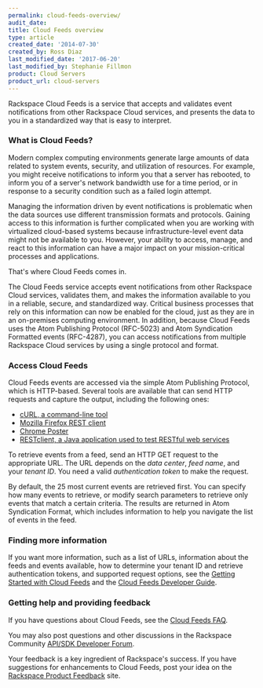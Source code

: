 ```yaml
---
permalink: cloud-feeds-overview/
audit_date:
title: Cloud Feeds overview
type: article
created_date: '2014-07-30'
created_by: Ross Diaz
last_modified_date: '2017-06-20'
last_modified_by: Stephanie Fillmon
product: Cloud Servers
product_url: cloud-servers
---
```


Rackspace Cloud Feeds is a service that accepts and validates event
notifications from other Rackspace Cloud services, and presents the data
to you in a standardized way that is easy to interpret.

### What is Cloud Feeds?

Modern complex computing environments generate large amounts of data
related to system events, security, and utilization of resources. For
example, you might receive notifications to inform you that a server has
rebooted, to inform you of a server's network bandwidth use for a time
period, or in response to a security condition such as a failed login
attempt.

Managing the information driven by event notifications is problematic
when the data sources use different transmission formats and protocols.
Gaining access to this information is further complicated when you are
working with virtualized cloud-based systems because
infrastructure-level event data might not be available to you. However,
your ability to access, manage, and react to this information can have a
major impact on your mission-critical processes and applications.

That's where Cloud Feeds comes in.

The Cloud Feeds service accepts event notifications from other Rackspace
Cloud services, validates them, and makes the information available to
you in a reliable, secure, and standardized way. Critical business
processes that rely on this information can now be enabled for the
cloud, just as they are in an on-premises computing environment. In
addition, because Cloud Feeds uses the Atom Publishing Protocol
(RFC-5023) and Atom Syndication Formatted events (RFC-4287), you can
access notifications from multiple Rackspace Cloud services by using a
single protocol and format.

### Access Cloud Feeds

Cloud Feeds events are accessed via the simple Atom Publishing Protocol,
which is HTTP-based. Several tools are available that can send HTTP
requests and capture the output, including the following ones:

-   [cURL, a command-line tool](http://curl.haxx.se/)
-   [Mozilla Firefox REST client](https://addons.mozilla.org/en-US/firefox/addon/restclient/)
-   [Chrome Poster](https://code.google.com/p/chrome-poster/)
-   [RESTclient, a Java application used to test RESTful web services](http://code.google.com/p/rest-client/)

To retrieve events from a feed, send an HTTP GET request to the
appropriate URL. The URL depends on the *data center*, *feed name*, and
your *tenant ID*. You need a valid *authentication token* to make the
request.

By default, the 25 most current events are retrieved first. You can
specify how many events to retrieve, or modify search parameters to
retrieve only events that match a certain criteria. The results are
returned in Atom Syndication Format, which includes information to help
you navigate the list of events in the feed.

### Finding more information

If you want more information, such as a list of URLs, information about
the feeds and events available, how to determine your tenant ID and
retrieve authentication tokens, and supported request options, see the
[Getting Started with Cloud Feeds](http://docs.rackspace.com/cloud-feeds/api/v1.0/feeds-getting-started/content/index.html)
and the [Cloud Feeds Developer Guide](http://docs.rackspace.com/cloud-feeds/api/v1.0/feeds-devguide/content/index.html).

### Getting help and providing feedback

If you have questions about Cloud Feeds, see the [Cloud Feeds FAQ](/how-to/cloud-feeds-faq).

You may also post questions and other discussions in the Rackspace
Community [API/SDK Developer Forum](https://community.rackspace.com/developers/f/7.aspx).

Your feedback is a key ingredient of Rackspace's success. If you have
suggestions for enhancements to Cloud Feeds, post your idea on the
[Rackspace Product Feedback](https://feedback.rackspace.com/) site.
